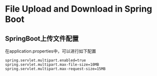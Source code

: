 # File Upload and Download in Spring Boot
## SpringBoot上传文件配置
在application.properties中，可以进行如下配置
```properties
spring.servlet.multipart.enabled=true
spring.servlet.multipart.max-file-size=10MB
spring.servlet.multipart.max-request-size=15MB
```